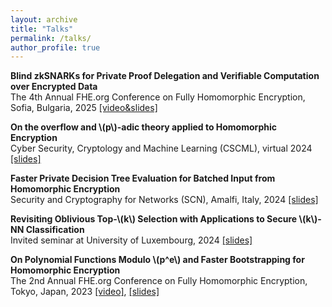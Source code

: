 ```yaml
---
layout: archive
title: "Talks"
permalink: /talks/
author_profile: true
---
```

**Blind zkSNARKs for Private Proof Delegation and Verifiable Computation over Encrypted Data**  
The 4th Annual FHE.org Conference on Fully Homomorphic Encryption, Sofia, Bulgaria, 2025 [[video&slides]](https://fhe.org/conferences/conference-2025/resources)

**On the overflow and \\(p\\)-adic theory applied to Homomorphic Encryption**  
Cyber Security, Cryptology and Machine Learning (CSCML), virtual 2024 [[slides]](/files/slides_padic.pdf)

**Faster Private Decision Tree Evaluation for Batched Input from Homomorphic Encryption**  
Security and Cryptography for Networks (SCN), Amalfi, Italy, 2024  [[slides]](/files/SCN_PDTE.pdf)

**Revisiting Oblivious Top-\\(k\\) Selection with Applications to Secure \\(k\\)-NN Classification**  
Invited seminar at University of Luxembourg, 2024  [[slides]](/files/slides_knn.pdf)

**On Polynomial Functions Modulo \\(p^e\\) and Faster Bootstrapping for Homomorphic Encryption**  
The 2nd Annual FHE.org Conference on Fully Homomorphic Encryption, Tokyo, Japan, 2023  [[video]](https://www.youtube.com/watch?v=HPx_6_d4WDQ&list=PLnbmMskCVh1ei6AkXHDTAefkGZaBmtUQO&index=2),  [[slides]](https://cosicdatabase.esat.kuleuven.be/backend/publications/files/talk/583)